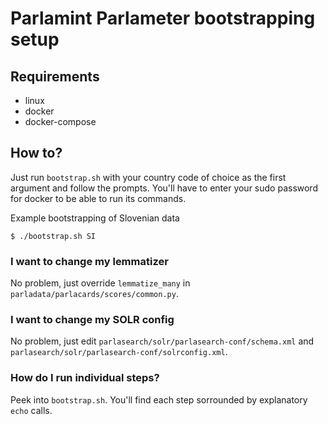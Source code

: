 # Parlamint Parlameter bootstrapping setup

## Requirements
- linux
- docker
- docker-compose

## How to?

Just run `bootstrap.sh` with your country code of choice as the first argument
and follow the prompts. You'll have to enter your sudo password for docker to
be able to run its commands.

Example bootstrapping of Slovenian data
```
$ ./bootstrap.sh SI
```

### I want to change my lemmatizer
No problem, just override `lemmatize_many` in `parladata/parlacards/scores/common.py`.

### I want to change my SOLR config
No problem, just edit `parlasearch/solr/parlasearch-conf/schema.xml` and
`parlasearch/solr/parlasearch-conf/solrconfig.xml`.

### How do I run individual steps?
Peek into `bootstrap.sh`. You'll find each step sorrounded by explanatory
`echo` calls.
